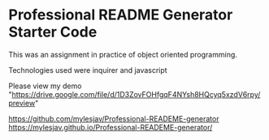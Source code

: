 # Professional README Generator Starter Code

This was an assignment in practice of object oriented programming.

Technologies used were inquirer and javascript

Please view my demo
"https://drive.google.com/file/d/1D3ZovFOHfgqF4NYsh8HQcyq5xzdV6rpy/preview" 

https://github.com/mylesjav/Professional-READEME-generator
https://mylesjav.github.io/Professional-READEME-generator/
